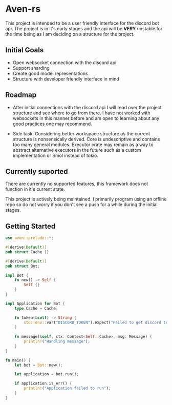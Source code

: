 # Aven-rs

This project is intended to be a user friendly interface for the discord bot api. The project is in it's early stages and the api will be **VERY** unstable for the time being as I am deciding on a structure for the project.

## Initial Goals

- Open websocket connection with the discord api
- Support sharding
- Create good model representations
- Structure with developer friendly interface in mind

## Roadmap

- After initial connections with the discord api I will read over the project structure and see where to go from there. I have not worked with websockets in this manner before and am open to learning about any good practices one may recommend.

- Side task: Considering better workspace structure as the current structure is nonsensically derived. Core is undescriptive and contains too many general modules. Executor crate may remain as a way to abstract alternative executors in the future such as a custom implementation or Smol instead of tokio.

## Currently suported

There are currently no supported features, this framework does not function in it's current state.

This project is actively being maintained. I primarily program using an offline repo so do not worry if you don't see a push for a while during the initial stages.

## Getting Started

```rust
use aven::prelude::*;

#[derive(Default)]
pub struct Cache {}

#[derive(Default)]
pub struct Bot;

impl Bot {
    fn new() -> Self {
        Self {}
    }
}

impl Application for Bot {
    type Cache = Cache;

    fn token(&self) -> String {
        std::env::var("DISCORD_TOKEN").expect("Failed to get discord token")
    }
    
    fn message(&self, ctx: Context<Self::Cache>, msg: Message) {
        println!("Handling message");
    }
}

fn main() {
    let bot = Bot::new();

    let application = bot.run();

    if application.is_err() {
        println!("Application failed to run");
    }
}



```
